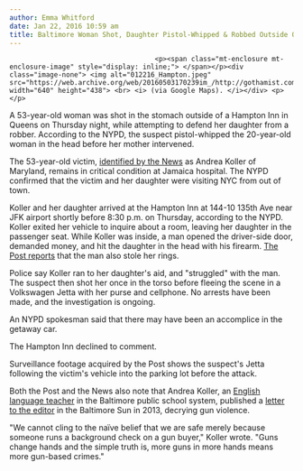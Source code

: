 ```yaml
---
author: Emma Whitford
date: Jan 22, 2016 10:59 am
title: Baltimore Woman Shot, Daughter Pistol-Whipped & Robbed Outside Queens Hotel
---
```


	
										<p><span class="mt-enclosure mt-enclosure-image" style="display: inline;"> </span></p><div class="image-none"> <img alt="012216_Hampton.jpeg" src="https://web.archive.org/web/20160503170239im_/http://gothamist.com/attachments/nyc_ewhitford/012216_Hampton.jpeg" width="640" height="438"> <br> <i> (via Google Maps). </i></div> <p></p>

<p>A 53-year-old woman was shot in the stomach outside of a Hampton Inn in Queens on Thursday night, while attempting to defend her daughter from a robber. According to the NYPD, the suspect pistol-whipped the 20-year-old woman in the head before her mother intervened. </p>

<p>The 53-year-old victim, <a href="https://web.archive.org/web/20160503170239/http://m.nydailynews.com/woman-critically-injured-shooting-hotel-queens-article-1.2505455?utm_content=buffera6fea&amp;utm_medium=social&amp;utm_source=twitter.com&amp;utm_campaign=NYDailyNewsTw">identified by the News</a> as Andrea Koller of Maryland, remains in critical condition at Jamaica hospital. The NYPD confirmed that the victim and her daughter were visiting NYC from out of town. </p>

<p>Koller and her daughter arrived at the Hampton Inn at 144-10 135th Ave near JFK airport shortly before 8:30 p.m. on Thursday, according to the NYPD. Koller exited her vehicle to inquire about a room, leaving her daughter in the passenger seat. While Koller was inside, a man opened the driver-side door, demanded money, and hit the daughter in the head with his firearm. <a href="https://web.archive.org/web/20160503170239/http://nypost.com/2016/01/22/thugs-pistol-whip-woman-shoot-her-mom-near-jfk-airport/">The Post reports</a> that the man also stole her rings. </p>

<p>Police say Koller ran to her daughter&apos;s aid, and &quot;struggled&quot; with the man. The suspect then shot her once in the torso before fleeing the scene in a Volkswagen Jetta with her purse and cellphone. No arrests have been made, and the investigation is ongoing. </p>

<p>An NYPD spokesman said that there may have been an accomplice in the getaway car. </p>

<p>The Hampton Inn declined to comment. </p>

<p>Surveillance footage acquired by the Post shows the suspect&apos;s Jetta following the victim&apos;s vehicle into the parking lot before the attack. </p>

<p>Both the Post and the News also note that Andrea Koller, an <a href="https://web.archive.org/web/20160503170239/https://www.linkedin.com/in/andrea-koller-724874a6">English language teacher</a> in the Baltimore public school system, published a <a href="https://web.archive.org/web/20160503170239/http://articles.baltimoresun.com/2013-01-09/news/ph-tt-letters-koller-0109-2-20130109_1_gun-violence-bushmaster-assault-rifle-legal-weapons">letter to the editor</a> in the Baltimore Sun in 2013, decrying gun violence.</p>

<p>&quot;We cannot cling to the na&#xEF;ve belief that we are safe merely because someone runs a background check on a gun buyer,&quot; Koller wrote. &quot;Guns change hands and the simple truth is, more guns in more hands means more gun-based crimes.&quot; </p>					
										
									
				